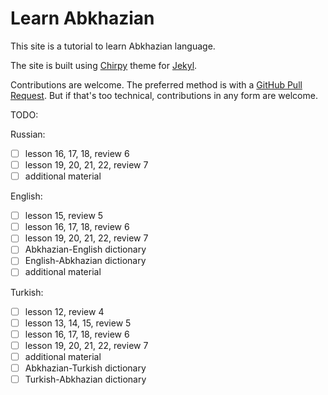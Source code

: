 # Learn Abkhazian

This site is a tutorial to learn Abkhazian language.

The site is built using
[Chirpy](https://github.com/cotes2020/jekyll-theme-chirpy/tree/v6.5.5)
theme for
[Jekyl](https://jekyllrb.com/).

Contributions are welcome.
The preferred method is with a
[GitHub Pull Request](https://docs.github.com/en/get-started/exploring-projects-on-github/contributing-to-a-project).
But if that's too technical, contributions in any form are welcome.

TODO:

Russian:
- [ ] lesson 16, 17, 18, review 6
- [ ] lesson 19, 20, 21, 22, review 7
- [ ] additional material

English:
- [ ] lesson 15, review 5
- [ ] lesson 16, 17, 18, review 6
- [ ] lesson 19, 20, 21, 22, review 7
- [ ] Abkhazian-English dictionary
- [ ] English-Abkhazian dictionary
- [ ] additional material

Turkish:
- [ ] lesson 12, review 4
- [ ] lesson 13, 14, 15, review 5
- [ ] lesson 16, 17, 18, review 6
- [ ] lesson 19, 20, 21, 22, review 7
- [ ] additional material
- [ ] Abkhazian-Turkish dictionary
- [ ] Turkish-Abkhazian dictionary
